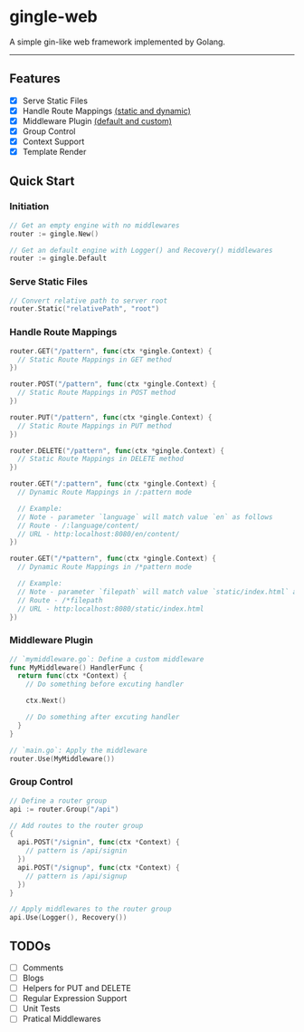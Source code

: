 # gingle-web

A simple gin-like web framework implemented by Golang.

---

## Features

- [x] Serve Static Files
- [x] Handle Route Mappings <u>(static and dynamic)</u>
- [x] Middleware Plugin <u>(default and custom)</u>
- [X] Group Control
- [x] Context Support
- [x] Template Render

## Quick Start

### Initiation

```go
// Get an empty engine with no middlewares
router := gingle.New()

// Get an default engine with Logger() and Recovery() middlewares
router := gingle.Default
```

### Serve Static Files

```go
// Convert relative path to server root
router.Static("relativePath", "root")
```

### Handle Route Mappings

```go
router.GET("/pattern", func(ctx *gingle.Context) {
  // Static Route Mappings in GET method
})

router.POST("/pattern", func(ctx *gingle.Context) {
  // Static Route Mappings in POST method
})

router.PUT("/pattern", func(ctx *gingle.Context) {
  // Static Route Mappings in PUT method
})

router.DELETE("/pattern", func(ctx *gingle.Context) {
  // Static Route Mappings in DELETE method
})

router.GET("/:pattern", func(ctx *gingle.Context) {
  // Dynamic Route Mappings in /:pattern mode

  // Example:
  // Note - parameter `language` will match value `en` as follows
  // Route - /:language/content/
  // URL - http:localhost:8080/en/content/
})

router.GET("/*pattern", func(ctx *gingle.Context) {
  // Dynamic Route Mappings in /*pattern mode

  // Example:
  // Note - parameter `filepath` will match value `static/index.html` as follows
  // Route - /*filepath
  // URL - http:localhost:8080/static/index.html
})
```

### Middleware Plugin

```go
// `mymiddleware.go`: Define a custom middleware
func MyMiddleware() HandlerFunc {
  return func(ctx *Context) {
    // Do something before excuting handler

    ctx.Next()

    // Do something after excuting handler
  }
}

// `main.go`: Apply the middleware
router.Use(MyMiddleware())
```

### Group Control

```go
// Define a router group
api := router.Group("/api")

// Add routes to the router group
{
  api.POST("/signin", func(ctx *Context) {
    // pattern is /api/signin
  })
  api.POST("/signup", func(ctx *Context) {
    // pattern is /api/signup
  })
}

// Apply middlewares to the router group
api.Use(Logger(), Recovery())
```

## TODOs

- [ ] Comments
- [ ] Blogs
- [ ] Helpers for PUT and DELETE
- [ ] Regular Expression Support
- [ ] Unit Tests
- [ ] Pratical Middlewares
